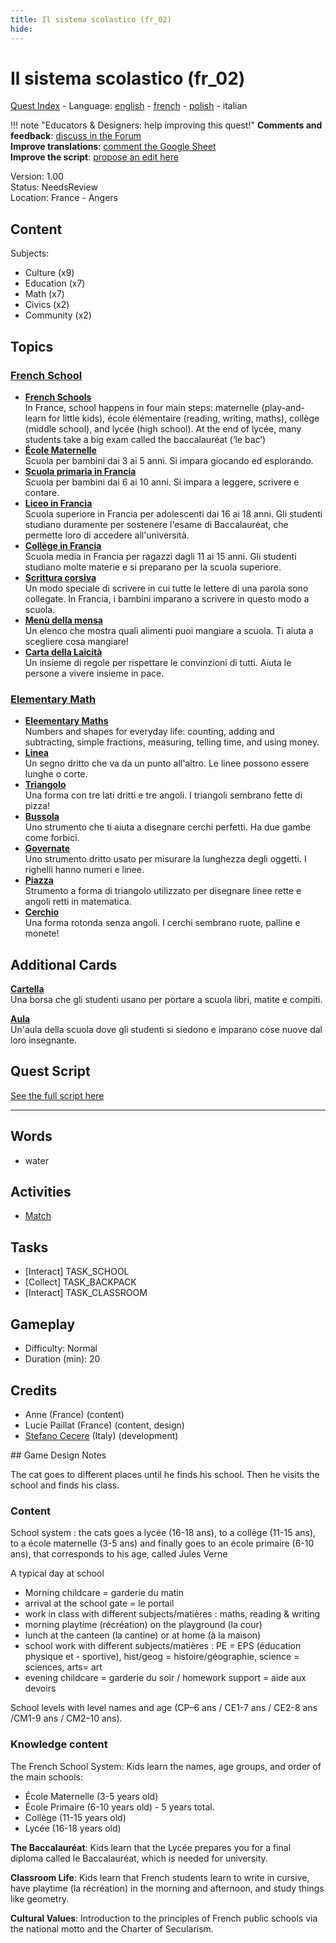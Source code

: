 ```yaml
---
title: Il sistema scolastico (fr_02)
hide:
---
```


# Il sistema scolastico (fr_02)
[Quest Index](./index.it.md) - Language: [english](./fr_02.md) - [french](./fr_02.fr.md) - [polish](./fr_02.pl.md) - italian

!!! note "Educators & Designers: help improving this quest!"
    **Comments and feedback**: [discuss in the Forum](https://vgwb.discourse.group/t/fr-02-the-school-system/24/1)  
    **Improve translations**: [comment the Google Sheet](https://docs.google.com/spreadsheets/d/1FPFOy8CHor5ArSg57xMuPAG7WM27-ecDOiU-OmtHgjw/edit?gid=1873232287#gid=1873232287)  
    **Improve the script**: [propose an edit here](https://github.com/vgwb/Antura/blob/main/Assets/_discover/_quests/FR_02%20Angers%20School/FR_02%20Angers%20School%20-%20Yarn%20Script.yarn)  

Version: 1.00  
Status: NeedsReview  
Location: France - Angers

## Content
Subjects: 

  - Culture (x9)
  - Education (x7)
  - Math (x7)
  - Civics (x2)
  - Community (x2)

## Topics
### [French School](../topics/index.md#frenchschool)

  - **[French Schools](../cards/index.md#french_schools)**  
    In France, school happens in four main steps: maternelle (play-and-learn for little kids), école élémentaire (reading, writing, maths), collège (middle school), and lycée (high school). At the end of lycée, many students take a big exam called the baccalauréat (‘le bac’)  
  - **[École Maternelle](../cards/index.md#education_ecole_maternelle_fr)**  
    Scuola per bambini dai 3 ai 5 anni. Si impara giocando ed esplorando.  
  - **[Scuola primaria in Francia](../cards/index.md#education_ecole_primaire_fr)**  
    Scuola per bambini dai 6 ai 10 anni. Si impara a leggere, scrivere e contare.  
  - **[Liceo in Francia](../cards/index.md#education_lycee_fr)**  
    Scuola superiore in Francia per adolescenti dai 16 ai 18 anni. Gli studenti studiano duramente per sostenere l'esame di Baccalauréat, che permette loro di accedere all'università.  
  - **[Collège in Francia](../cards/index.md#education_college_fr)**  
    Scuola media in Francia per ragazzi dagli 11 ai 15 anni. Gli studenti studiano molte materie e si preparano per la scuola superiore.  
  - **[Scrittura corsiva](../cards/index.md#concept_cursive_writing)**  
    Un modo speciale di scrivere in cui tutte le lettere di una parola sono collegate. In Francia, i bambini imparano a scrivere in questo modo a scuola.  
  - **[Menù della mensa](../cards/index.md#object_canteen_menu)**  
    Un elenco che mostra quali alimenti puoi mangiare a scuola. Ti aiuta a scegliere cosa mangiare!  
  - **[Carta della Laicità](../cards/index.md#concept_charter_of_secularism)**  
    Un insieme di regole per rispettare le convinzioni di tutti. Aiuta le persone a vivere insieme in pace.  
### [Elementary Math](../topics/index.md#elementary-maths)

  - **[Eleementary Maths](../cards/index.md#elementary_maths)**  
    Numbers and shapes for everyday life: counting, adding and subtracting, simple fractions, measuring, telling time, and using money.  
  - **[Linea](../cards/index.md#fr_figure_line)**  
    Un segno dritto che va da un punto all'altro. Le linee possono essere lunghe o corte.  
  - **[Triangolo](../cards/index.md#fr_figure_triangle)**  
    Una forma con tre lati dritti e tre angoli. I triangoli sembrano fette di pizza!  
  - **[Bussola](../cards/index.md#math_compass)**  
    Uno strumento che ti aiuta a disegnare cerchi perfetti. Ha due gambe come forbici.  
  - **[Governate](../cards/index.md#math_ruler)**  
    Uno strumento dritto usato per misurare la lunghezza degli oggetti. I righelli hanno numeri e linee.  
  - **[Piazza](../cards/index.md#math_setsquare)**  
    Strumento a forma di triangolo utilizzato per disegnare linee rette e angoli retti in matematica.  
  - **[Cerchio](../cards/index.md#fr_figure_circle)**  
    Una forma rotonda senza angoli. I cerchi sembrano ruote, palline e monete!  

## Additional Cards
**[Cartella](../cards/index.md#school_bag)**  
Una borsa che gli studenti usano per portare a scuola libri, matite e compiti.  

**[Aula](../cards/index.md#place_classroom)**  
Un'aula della scuola dove gli studenti si siedono e imparano cose nuove dal loro insegnante.  

## Quest Script

[See the full script here](./fr_02-script.it.md)

---

## Words
- water
## Activities
- [Match](../activities/index.md#Match)

## Tasks
- [Interact] TASK_SCHOOL
- [Collect] TASK_BACKPACK
- [Interact] TASK_CLASSROOM
## Gameplay
- Difficulty: Normal
- Duration (min): 20
## Credits
- Anne (France) (content)
- Lucie Paillat (France) (content, design)
- [Stefano Cecere](https://stefanocecere.com) (Italy) (development)

## Game Design Notes

The cat goes to different places until he finds his school. Then he visits the school and finds his class.

### Content
School system : the cats goes a lycée (16-18 ans), to a collège (11-15 ans), to a école maternelle (3-5 ans) and finally goes to an école primaire (6-10 ans), that corresponds to his age, called Jules Verne

A typical day at school

- Morning childcare = garderie du matin
- arrival at the school gate = le portail
- work in class with different subjects/matières : maths, reading & writing
- morning playtime (récréation) on the playground (la cour) 
- lunch at the canteen (la cantine) or at home (à la maison)
- school work with different subjects/matières : PE = EPS (éducation physique et - sportive),  hist/geog = histoire/géographie,  science = sciences, arts= art
- evening childcare = garderie du soir / homework support = aide aux devoirs

School levels with level names and age (CP–6 ans / CE1-7 ans / CE2-8 ans /CM1-9 ans / CM2–10 ans).

### Knowledge content
The French School System: Kids learn the names, age groups, and order of the main schools:

- École Maternelle (3-5 years old)
- École Primaire (6-10 years old) - 5 years total.
- Collège (11-15 years old)
- Lycée (16-18 years old)

**The Baccalauréat**: Kids learn that the Lycée prepares you for a final diploma called le Baccalauréat, which is needed for university.

**Classroom Life**: Kids learn that French students learn to write in cursive, have playtime (la récréation) in the morning and afternoon, and study things like geometry.

**Cultural Values**: Introduction to the principles of French public schools via the national motto and the Charter of Secularism.


